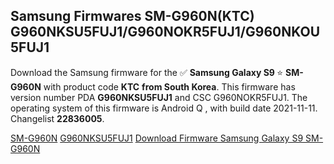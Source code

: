 <h2>Samsung Firmwares SM-G960N(KTC) G960NKSU5FUJ1/G960NOKR5FUJ1/G960NKOU5FUJ1</h2>
Download the Samsung firmware for the ✅ <strong>Samsung Galaxy S9 </strong> ⭐ <strong>SM-G960N</strong> with product code <strong>KTC</strong> <strong> from South Korea</strong>. This firmware has version number PDA <strong>G960NKSU5FUJ1</strong> and CSC G960NOKR5FUJ1. The operating system of this firmware is Android Q , with build date 2021-11-11. Changelist <strong>22836005</strong>.


[SM-G960N](https://samfirm.shop/samsung/model/SM-G960N)
[G960NKSU5FUJ1](https://samfirm.shop/samsung/pda/G960NKSU5FUJ1)
[Download Firmware Samsung Galaxy S9 SM-G960N](https://samfirm.shop/samsung/firmware/473582)
